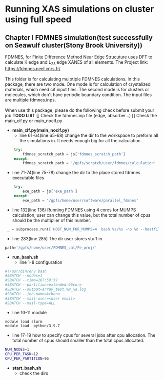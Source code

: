 # Running XAS simulations on cluster using full speed
## Chapter I FDMNES simulation(test successfully on Seawulf cluster(Stony Brook University))
FDMNES, for Finite Difference Method Near Edge Strucuture uses DFT to calculate K edge and L<sub>23</sub> edge XANES of all elements. The Project link: https://fdmnes.neel.cnrs.fr/<br><br>
This folder is for calculating mulptiple FDMNES calculations. In this package, there are two mode. One mode is for calculation of crystalized materials, which need cif input files. The second mode is for clusters or molecules, which don't have periodic boundary condition. The input files are multiple fdmnes.inps.<br><br>
When use this package, please do the following check before submit your job
**TODO LIST**
[] Check the fdmnes.inp file (edge, absorber...)
[] Check the main_cif.py or main_nocif.py
* **main_cif.py(main_nocif.py)**
  * line 61-64(line 65-68) change the dir to the workspace to preform all the simulations in. It needs enough big for all the calculation.
```python
    try:
        fdmnes_scratch_path = js['fdmnes_scratch_path']
    except:
        fdmnes_scratch_path = '/gpfs/scratch/user/fdmnes/calculation'
```
  * line 71-74(line 75-78) change the dir to the place stored fdmnes executable files
```python
    try:
        exe_path = js['exe_path']
    except:
        exe_path = '/gpfs/home/user/software/parallel_fdmnes'
```
  * line 132(line 136) Running FDMNES using 4 cores for MUMPS calculation, user can change this value, but the total number of cpus should be the multiplier of this number. 
```python
 _ = subprocess.run(['HOST_NUM_FOR_MUMPS=4  bash %s/%s -np %d --hostfile %s --host %s >> fdmnes.out ' %(exe_path,e,ncores,'hostfile',host)],shell=True)
```
  * line 283(line 285) The dir user stores stuff in
```python
path='/gpfs/home/user/FDMNES_cal/Fe_proj/'
```
* **run_bash.sh**
  * line 1-8 configuration
```bash
#!/usr/bin/env bash
#SBATCH --nodes=1
#SBATCH --time=167:59:59
#SBATCH --partition=extended-96core
#SBATCH --output=array_test.%N_%a.log
#SBATCH --job-name=Athena
#SBATCH --mail-user=<user email>
#SBATCH --mail-type=ALL
```
  * line 10-11 module
```bash
module load slurm
module load  python/3.9.7
```
  * line 17-19 how to specify cpus for several jobs after cpu allocation. The total number of cpus should smaller than the total cpus allocated.
```bash
NUM_NODES=1
CPU_PER_TASK=12
CPU_PER_PARTITION=96
```
* **start_bash.sh**
   * check the dirs
